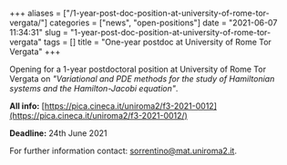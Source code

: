 +++
aliases = ["/1-year-post-doc-position-at-university-of-rome-tor-vergata/"]
categories = ["news", "open-positions"]
date = "2021-06-07 11:34:31"
slug = "1-year-post-doc-position-at-university-of-rome-tor-vergata"
tags = []
title = "One-year postdoc at University of Rome Tor Vergata"
+++

Opening for a 1-year postdoctoral position at University of Rome Tor
Vergata on *"Variational and PDE methods for the study of Hamiltonian
systems and the Hamilton-Jacobi equation"*.  
  
**All info:**
[https://pica.cineca.it/uniroma2/f3-2021-0012](https://pica.cineca.it/uniroma2/f3-2021-0012/)

**Deadline:** 24th June 2021

For further information contact: [sorrentino@mat.uniroma2.it](mailto:sorrentino@mat.uniroma2.it).

